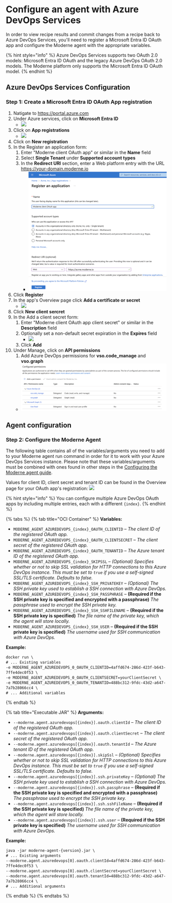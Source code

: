 # Configure an agent with Azure DevOps Services

In order to view recipe results and commit changes from a recipe back to Azure DevOps Services, you'll need to register a Microsoft Entra ID OAuth app and configure the Moderne agent with the appropriate variables.

{% hint style="info" %}
Azure DevOps Services supports two OAuth 2.0 models: Microsoft Entra ID OAuth and the legacy Azure DevOps OAuth 2.0 models. The Moderne platform only supports the Microsoft Entra ID OAuth model.
{% endhint %}

## Azure DevOps Services Configuration

### Step 1: Create a Microsoft Entra ID OAuth App registration

1. Natigate to https://portal.azure.com
2. Under Azure services, click on **Microsoft Entra ID**
    * ![](<../../../../.gitbook/assets/azure_services_entra_id.png>)
3. Click on **App registrations**
    * ![](<../../../../.gitbook/assets/azure_entra_id_app_registrations.png>)
4. Click on **New registration**
5. In the Register an application form:
    1. Enter "Moderne client OAuth app" or similar in the **Name** field
    2. Select **Single Tenant** under **Supported account types**
    3. In the **Redirect URI** section, enter a Web platform entry with the URL https://your-domain.moderne.io
        * ![](<../../../../.gitbook/assets/azure_entra_id_register_an_application.png>)
6. Click **Register**
7. In the app's Overview page click **Add a certificate or secret**
    * ![](<../../../../.gitbook/assets/azure_oauth_add_client_secret.png>)
8. Click **New client sercret**
9. In the Add a client secret form:
    1. Enter "Moderne client OAuth app client secret" or similar in the **Description** field
    2. Optionally set a non-default secret expiration in the **Expires** field
        * ![](<../../../../.gitbook/assets/azure_oauth_add_client_secret_form.png>)
    3. Click **Add**
10. Under Manage, click on **API permissions**
    1. Add Azure DevOps permissions for **vso.code_manage** and **vso.graph**
    * ![](<../../../../.gitbook/assets/azure_oauth_add_api_permissions.png>)

## Agent configuration

### Step 2: Configure the Moderne Agent

The following table contains all of the variables/arguments you need to add to your Moderne agent run command in order for it to work with your Azure DevOps Services instance. Please note that these variables/arguments must be combined with ones found in other steps in the [Configuring the Moderne agent guide](agent-configuration.md).

Values for client ID, client secret and tenant ID can be found in the Overview page for your OAuth app's registration:
![](<../../../../.gitbook/assets/azure_oauth_app_registration_overview.png>)

{% hint style="info" %}
You can configure multiple Azure DevOps OAuth apps by including multiple entries, each with a different `{index}`.
{% endhint %}

{% tabs %}
{% tab title="OCI Container" %}
**Variables:**

* `MODERNE_AGENT_AZUREDEVOPS_{index}_OAUTH_CLIENTID` – _The client ID of the registered OAuth app._
* `MODERNE_AGENT_AZUREDEVOPS_{index}_OAUTH_CLIENTSECRET` – _The client secret of the registered OAuth app._
* `MODERNE_AGENT_AZUREDEVOPS_{index}_OAUTH_TENANTID` – _The Azure tenant ID of the registered OAuth app._
* `MODERNE_AGENT_AZUREDEVOPS_{index}_SKIPSSL` – _(Optional) Specifies whether or not to skip SSL validation for HTTP connections to this Azure DevOps instance. This must be set to `true` if you use a self-signed SSL/TLS certificate. Defaults to false._
* `MODERNE_AGENT_AZUREDEVOPS_{index}_SSH_PRIVATEKEY` – _(Optional) The SSH private key used to establish a SSH connection with Azure DevOps._
* `MODERNE_AGENT_AZUREDEVOPS_{index}_SSH_PASSPHRASE` – **(Required if the SSH private key is specified and encrypted with a passphrase)** _The passphrase used to encrypt the SSH private key._
* `MODERNE_AGENT_AZUREDEVOPS_{index}_SSH_SSHFILENAME` – **(Required if the SSH private key is specified)** _The file name of the private key, which the agent will store locally._
* `MODERNE_AGENT_AZUREDEVOPS_{index}_SSH_USER` – **(Required if the SSH private key is specified)** _The username used for SSH communication with Azure DevOps._

**Example:**

```shell
docker run \
# ... Existing variables
-e MODERNE_AGENT_AZUREDEVOPS_0_OAUTH_CLIENTID=4affd674-286d-423f-b643-7ffe4dec0f53 \
-e MODERNE_AGENT_AZUREDEVOPS_0_OAUTH_CLIENTSECRET=yourClientSecret \
-e MODERNE_AGENT_AZUREDEVOPS_0_OAUTH_TENANTID=488bc312-9fdc-43d2-a647-7a7b28066cc4 \
# ... Additional variables
```
{% endtab %}

{% tab title="Executable JAR" %}
**Arguments:**

* `--moderne.agent.azuredevops[{index}].oauth.clientId` – _The client ID of the registered OAuth app._
* `--moderne.agent.azuredevops[{index}].oauth.clientSecret` – _The client secret of the registered OAuth app._
* `--moderne.agent.azuredevops[{index}].oauth.tenantId` – _The Azure tenant ID of the registered OAuth app._
* `--moderne.agent.azuredevops[{index}].skipSsl` – _(Optional) Specifies whether or not to skip SSL validation for HTTP connections to this Azure DevOps instance. This must be set to `true` if you use a self-signed SSL/TLS certificate. Defaults to false._
* `--moderne.agent.azuredevops[{index}].ssh.privateKey` – _(Optional) The SSH private key used to establish a SSH connection with Azure DevOps._
* `--moderne.agent.azuredevops[{index}].ssh.passphrase` – **(Required if the SSH private key is specified and encrypted with a passphrase)** _The passphrase used to encrypt the SSH private key._
* `--moderne.agent.azuredevops[{index}].ssh.sshFileName` – **(Required if the SSH private key is specified)** _The file name of the private key, which the agent will store locally._
* `--moderne.agent.azuredevops[{index}].ssh.user` – **(Required if the SSH private key is specified)** _The username used for SSH communication with Azure DevOps._

**Example:**

```shell
java -jar moderne-agent-{version}.jar \
# ... Existing arguments
--moderne.agent.azuredevops[0].oauth.clientId=4affd674-286d-423f-b643-7ffe4dec0f53 \
--moderne.agent.azuredevops[0].oauth.clientSecret=yourClientSecret \
--moderne.agent.azuredevops[0].oauth.tenantId=488bc312-9fdc-43d2-a647-7a7b28066cc4 \
# ... Additional arguments
```
{% endtab %}
{% endtabs %}
